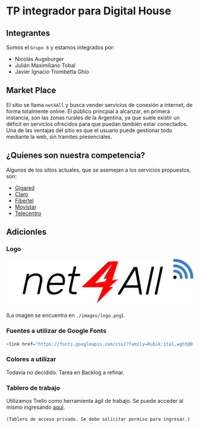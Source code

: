# TP integrador para Digital House
## Integrantes

Somos el `Grupo 6` y estamos integrados por:

- Nicolás Augsburger
- Julián Maximiliano Tobal
- Javier Ignacio Trombetta Ghio

## Market Place
El sitio se llama `net4All` y busca vender servicios de conexión a internet, de forma totalmente online. El público princpial a alcanzar, en primera instancia, son las zonas rurales de la Argentina, ya que suele existir un déficit en servicios ofrecidos para que puedan también estar conectados. Una de las ventajas del sitio es que el usuario puede gestionar todo mediante la web, sin tramites presenciales.

## ¿Quienes son nuestra competencia?

Algunos de los sitios actuales, que se asemejan a los servicios propuestos, son:

- [Gigared](https://www.gigared.com.ar/)
- [Claro](https://www.claro.com.ar/personas)
- [Fibertel](https://www.cablevisionfibertel.com.ar/)
- [Movistar](https://www.movistar.com.ar/)
- [Telecentro](https://telecentro.com.ar/)

## Adicionles
### Logo

![Logo de net4All](https://github.com/javiertrombetta/grupo_6_tp/blob/main/public/images/logo.png)

(La imagen se encuentra en `./images/logo.png`).

### Fuentes a utilizar de Google Fonts

```javascript
<link href="https://fonts.googleapis.com/css2?family=Rubik:ital,wght@0,300;0,500;1,300&display=swap" rel="stylesheet">
```
### Colores a utilizar
Todavía no decidido. Tarea en Backlog a refinar.

### Tablero de trabajo
Utilizamos Trello como herramienta ágil de trabajo. Se puede acceder al mismo ingresando [aquí](https://trello.com/b/wLkGKnhk). 

`(Tablero de acceso privado. Se debe solicitar permiso para ingresar.)`